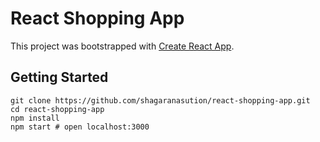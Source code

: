 # React Shopping App

This project was bootstrapped with [Create React App](https://github.com/facebook/create-react-app).

## Getting Started

```
git clone https://github.com/shagaranasution/react-shopping-app.git
cd react-shopping-app
npm install
npm start # open localhost:3000
```

